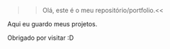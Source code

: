 >>Olá, este é o meu repositório/portfolio.<<

Aqui eu guardo meus projetos.

Obrigado por visitar :D
